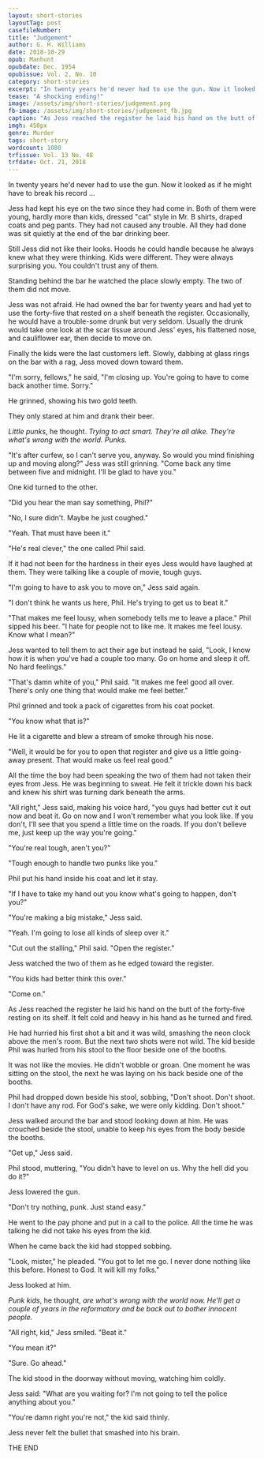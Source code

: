 ```yaml
---
layout: short-stories
layoutTag: post
casefileNumber: 
title: "Judgement"
author: G. H. Williams
date: 2018-10-29
opub: Manhunt
opubdate: Dec. 1954
opubissue: Vol. 2, No. 10
category: short-stories
excerpt: "In twenty years he'd never had to use the gun. Now it looked as if he might have to break his record &hellip;"
tease: "A shocking ending!"
image: /assets/img/short-stories/judgement.png
fb-image: /assets/img/short-stories/judgement_fb.jpg
caption: "As Jess reached the register he laid his hand on the butt of the forty-five resting on its shelf. It felt cold and heavy in his hand as he turned and fired."
imgh: 450px
genre: Murder
tags: short-story
wordcount: 1080 
trfissue: Vol. 13 No. 48
trfdate: Oct. 21, 2018
---
```


In twenty years he'd never had to use the gun. Now it looked as if he might have to break his record ...

Jess had kept his eye on the two since they had come in. Both of them were young, hardly more than kids, dressed "cat" style in Mr. B shirts, draped coats and peg pants. They had not caused any trouble. All they had done was sit quietly at the end of the bar drinking beer.

Still Jess did not like their looks. Hoods he could handle because he always knew what they were thinking. Kids were different. They were always surprising you. You couldn't trust any of them.

Standing behind the bar he watched the place slowly empty. The two of them did not move.

Jess was not afraid. He had owned the bar for twenty years and had yet to use the forty-five that rested on a shelf beneath the register. Occasionally, he would have a trouble-some drunk but very seldom. Usually the drunk would take one look at the scar tissue around Jess' eyes, his flattened nose, and cauliflower ear, then decide to move on.

Finally the kids were the last customers left. Slowly, dabbing at glass rings on the bar with a rag, Jess moved down toward them.

"I'm sorry, fellows," he said, "I'm closing up. You're going to have to come back another time. Sorry."

He grinned, showing his two gold teeth.

They only stared at him and drank their beer.

*Little punks*, he thought. *Trying to act smart. They're all alike. They're what's wrong with the world. Punks.*

"It's after curfew, so I can't serve you, anyway. So would you mind finishing up and moving along?" Jess was still grinning. "Come back any time between five and midnight. I'll be glad to have you."

One kid turned to the other.

"Did you hear the man say something, Phil?"

"No, I sure didn't. Maybe he just coughed."

"Yeah. That must have been it."

"He's real clever," the one called Phil said.

If it had not been for the hardness in their eyes Jess would have laughed at them. They were talking like a couple of movie, tough guys.

"I'm going to have to ask you to move on," Jess said again.

"I don't think he wants us here, Phil. He's trying to get us to beat it."

"That makes me feel lousy, when somebody tells me to leave a place." Phil sipped his beer. "I hate for people not to like me. It makes me feel lousy. Know what I mean?"

Jess wanted to tell them to act their age but instead he said, "Look, I know how it is when you've had a couple too many. Go on home and sleep it off. No hard feelings."

"That's damn white of you," Phil said. "It makes me feel good all over. There's only one thing that would make me feel better."

Phil grinned and took a pack of cigarettes from his coat pocket.

"You know what that is?"

He lit a cigarette and blew a stream of smoke through his nose.

"Well, it would be for you to open that register and give us a little going-away present. That would make us feel real good."

All the time the boy had been speaking the two of them had not taken their eyes from Jess. He was beginning to sweat. He felt it trickle down his back and knew his shirt was turning dark beneath the arms.

"All right," Jess said, making his voice hard, "you guys had better cut it out now and beat it. Go on now and I won't remember what you look like. If you don't, I'll see that you spend a little time on the roads. If you don't believe me, just keep up the way you're going."

"You're real tough, aren't you?"

"Tough enough to handle two punks like you."

Phil put his hand inside his coat and let it stay.

"If I have to take my hand out you know what's going to happen, don't you?"

"You're making a big mistake," Jess said.

"Yeah. I'm going to lose all kinds of sleep over it."

"Cut out the stalling," Phil said. "Open the register."

Jess watched the two of them as he edged toward the register.

"You kids had better think this over."

"Come on."

As Jess reached the register he laid his hand on the butt of the forty-five resting on its shelf. It felt cold and heavy in his hand as he turned and fired.

He had hurried his first shot a bit and it was wild, smashing the neon clock above the men's room. But the next two shots were not wild. The kid beside Phil was hurled from his stool to the floor beside one of the booths.

It was not like the movies. He didn't wobble or groan. One moment he was sitting on the stool, the next he was laying on his back beside one of the booths.

Phil had dropped down beside his stool, sobbing, "Don't shoot. Don't shoot. I don't have any rod. For God's sake, we were only kidding. Don't shoot."

Jess walked around the bar and stood looking down at him. He was crouched beside the stool, unable to keep his eyes from the body beside the booths.

"Get up," Jess said.

Phil stood, muttering, "You didn't have to level on us. Why the hell did you do it?"

Jess lowered the gun.

"Don't try nothing, punk. Just stand easy."

He went to the pay phone and put in a call to the police. All the time he was talking he did not take his eyes from the kid.

When he came back the kid had stopped sobbing.

"Look, mister," he pleaded. "You got to let me go. I never done nothing like this before. Honest to God. It will kill my folks."

Jess looked at him.

*Punk kids*, he thought, *are what's wrong with the world now. He'll get a couple of years in the reformatory and be back out to bother innocent people.*

"All right, kid," Jess smiled. "Beat it."

"You mean it?"

"Sure. Go ahead."

The kid stood in the doorway without moving, watching him coldly.

Jess said: "What are you waiting for? I'm not going to tell the police anything about you."

"You're damn right you're not," the kid said thinly.

Jess never felt the bullet that smashed into his brain.

<p id="theend">THE END</p>
